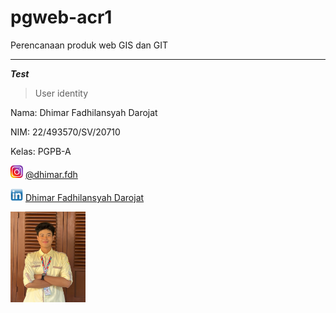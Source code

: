 # pgweb-acr1
Perencanaan produk web GIS dan GIT
___
***Test***
>User identity

Nama: Dhimar Fadhilansyah Darojat

NIM: 22/493570/SV/20710

Kelas: PGPB-A

<img src="image/instagram.png" width="20"> [@dhimar.fdh](https://www.instagram.com/dhimar.fdh)

<img src="image/linkedin.png" width="20"> [Dhimar Fadhilansyah Darojat](https://www.linkedin.com/in/dhimarfadhilansyah/)

<img src="image/photo.jpg" width="120">
